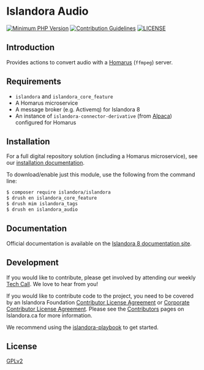 # Islandora Audio 

[![Minimum PHP Version](https://img.shields.io/badge/php-%3E%3D%207.2-8892BF.svg?style=flat-square)](https://php.net/)
[![Contribution Guidelines](http://img.shields.io/badge/CONTRIBUTING-Guidelines-blue.svg)](./CONTRIBUTING.md)
[![LICENSE](https://img.shields.io/badge/license-GPLv2-blue.svg?style=flat-square)](./LICENSE)

## Introduction

Provides actions to convert audio with a [Homarus](https://github.com/Islandora/Crayfish/tree/2.x/Homarus) (`ffmpeg`) server.

## Requirements

- `islandora` and `islandora_core_feature`
- A Homarus microservice
- A message broker (e.g. Activemq) for Islandora 8
- An instance of `islandora-connector-derivative` (from [Alpaca](https://github.com/Islandora/Alpaca/tree/1.x/islandora-connector-derivative)) configured for Homarus 

## Installation

For a full digital repository solution (including a Homarus microservice), see our [installation documentation](https://islandora.github.io/documentation/installation/).

To download/enable just this module, use the following from the command line:

```bash
$ composer require islandora/islandora
$ drush en islandora_core_feature
$ drush mim islandora_tags
$ drush en islandora_audio
```

## Documentation

Official documentation is available on the [Islandora 8 documentation site](https://islandora.github.io/documentation/).

## Development

If you would like to contribute, please get involved by attending our weekly [Tech Call](https://github.com/Islandora/documentation/wiki). We love to hear from you!

If you would like to contribute code to the project, you need to be covered by an Islandora Foundation [Contributor License Agreement](http://islandora.ca/sites/default/files/islandora_cla.pdf) or [Corporate Contributor License Agreement](http://islandora.ca/sites/default/files/islandora_ccla.pdf). Please see the [Contributors](http://islandora.ca/resources/contributors) pages on Islandora.ca for more information.

We recommend using the [islandora-playbook](https://github.com/Islandora-Devops/islandora-playbook) to get started.

## License

[GPLv2](http://www.gnu.org/licenses/gpl-2.0.txt)

